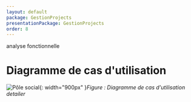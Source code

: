 ```yaml
---
layout: default
package: GestionProjects
presentationPackage: GestionProjects
order: 8
---
```

 analyse fonctionnelle
# Diagramme de cas d'utilisation 
![Pôle social ](/lab_crud/Gestion-projet/images/use-cas.png){: width="900px" }*Figure : Diagramme de cas d'utilisation detailer*

<!-- new slide -->